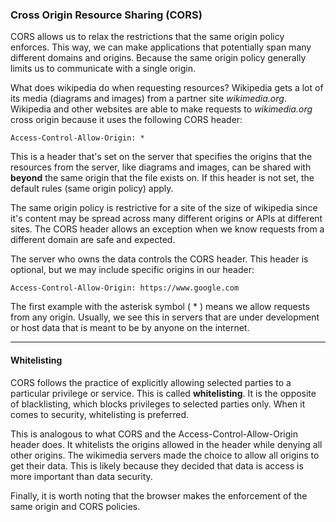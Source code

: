 ### Cross Origin Resource Sharing (CORS)

CORS allows us to relax the restrictions that the same origin policy enforces. This way, we can make applications that potentially span many different domains and origins. Because the same origin policy generally limits us to communicate with a single origin. 

What does wikipedia do when requesting resources? Wikipedia gets a lot of its media (diagrams and images) from a partner site *wikimedia.org*. Wikipedia and other websites are able to make requests to *wikimedia.org*  cross origin because it uses the following CORS header:

```http
Access-Control-Allow-Origin: *
```

This is a header that's set on the server that specifies the origins that the resources from the server, like diagrams and images, can be shared with **beyond** the same origin that the file exists on. If this header is not set, the default rules (same origin policy) apply.

The same origin policy is restrictive for a site of the size of wikipedia since it's content may be spread across many different origins or APIs at different sites. The CORS header allows an exception when we know requests from a different domain are safe and expected. 

The server who owns the data controls the CORS header. This header is optional, but we may include specific origins in our header: 

```http
Access-Control-Allow-Origin: https://www.google.com
```

The first example with the asterisk symbol ( \* ) means we allow requests from any origin. Usually, we see this in servers that are under development or host data that is meant to be by anyone on the internet. 

--- 
#### Whitelisting 

CORS follows the practice of explicitly allowing selected parties to a particular privilege or service. This is called **whitelisting**. It is the opposite of blacklisting, which blocks privileges to selected parties only. When it comes to security, whitelisting is preferred. 

This is analogous to what CORS and the Access-Control-Allow-Origin header does. It whitelists the origins allowed in the header while denying all other origins. The wikimedia servers made the choice to allow all origins to get their data. This is likely because they decided that data is access is more important than data security.

Finally, it is worth noting that the browser makes the enforcement of the same origin and CORS policies.